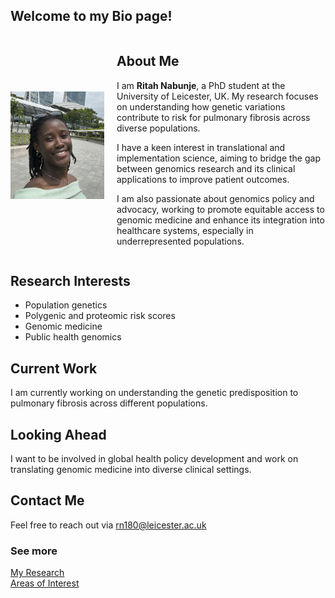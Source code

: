 ## Welcome to my Bio page! 
  
<div style="display: flex; align-items: center;">
  <img src="./profile.jpg" alt="Profile Picture" width="150" style="margin-right: 20px;" />
  
  <div>
    <h2>About Me</h2>
    <p>I am <strong>Ritah Nabunje</strong>, a PhD student at the University of Leicester, UK. My research focuses on understanding how genetic variations contribute to risk for pulmonary fibrosis across diverse populations.</p>  
      </p>I have a keen interest in translational and implementation science, aiming to bridge the gap between genomics research and its clinical applications to improve patient outcomes.</p>  
    </p>I am also passionate about genomics policy and advocacy, working to promote equitable access to genomic medicine and enhance its integration into healthcare systems, especially in underrepresented populations.</p>
  </div>
</div>

## Research Interests
- Population genetics
- Polygenic and proteomic risk scores
- Genomic medicine
- Public health genomics

## Current Work
I am currently working on understanding the genetic predisposition to pulmonary fibrosis across different populations. 

## Looking Ahead
I want to be involved in global health policy development and work on translating genomic medicine into diverse clinical settings.

## Contact Me
Feel free to reach out via [rn180@leicester.ac.uk](mailto:rn180@leicester.ac.uk) 

### See more  
[My Research](./research.md)  
[Areas of Interest](./interests.md)
